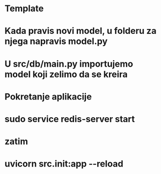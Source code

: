 # Template

# Kada pravis novi model, u folderu za njega napravis model.py
# U src/db/main.py importujemo model koji zelimo da se kreira

# Pokretanje aplikacije 
# sudo service redis-server start
# zatim
# uvicorn src.__init__:app --reload

